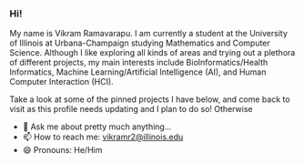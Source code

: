 ### Hi!
My name is Vikram Ramavarapu. I am currently a student at the University of Illinois at Urbana-Champaign studying Mathematics and Computer Science. Although I like exploring all kinds of areas and trying out a plethora of different projects, my main interests include BioInformatics/Health Informatics, Machine Learning/Artificial Intelligence (AI), and Human Computer Interaction (HCI).  
  
Take a look at some of the pinned projects I have below, and come back to visit as this profile needs updating and I plan to do so! Otherwise
  
- 💬 Ask me about pretty much anything...
- 📫 How to reach me: vikramr2@illinois.edu
- 😄 Pronouns: He/Him
<!--
**vikramr2/vikramr2** is a ✨ _special_ ✨ repository because its `README.md` (this file) appears on your GitHub profile.

Here are some ideas to get you started:

- 🔭 I’m currently working on ...
- 🌱 I’m currently learning ...
- 👯 I’m looking to collaborate on ...
- 🤔 I’m looking for help with ...
- 💬 Ask me about ...
- 📫 How to reach me: ...
- 😄 Pronouns: ...
- ⚡ Fun fact: ...
-->
